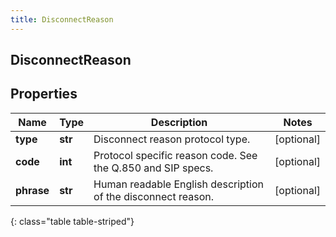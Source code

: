 ```yaml
---
title: DisconnectReason
---
```

## DisconnectReason

## Properties

|Name | Type | Description | Notes|
|------------ | ------------- | ------------- | -------------|
| **type** | **str** | Disconnect reason protocol type. | [optional] |
| **code** | **int** | Protocol specific reason code. See the Q.850 and SIP specs. | [optional] |
| **phrase** | **str** | Human readable English description of the disconnect reason. | [optional] |
{: class="table table-striped"}


